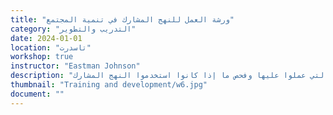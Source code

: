 ```yaml
---
title: "ورشة العمل للنهج المشارك في تنمية المجتمع"
category: "التدريب والتطوير"
date: 2024-01-01
location: "تاسدرت"
workshop: true
instructor: "Eastman Johnson"
description: "تمثيل جميع الأصوات في المجتمع جزء أساسي من التنمية المجتمعية الإيجابية والناجحة. تناقش ورشة العمل هذه النهج المشارك في تنمية المجتمع، أو كيف يمكن أن تكون مشاريع تنمية المجتمع أكثر شمولًا طوال تصميمها وإنشائها. سينظر المشاركون في هذه الورشة إلى عدة سيناريوهات لتنمية المجتمع ويناقشون ما إذا كانت مشاركة، وكيف يمكن تحسينها لتمثيل المجتمع بشكل أفضل. سيقوم المشاركون أيضًا بأخذ المشاريع التي عملوا عليها وفحص ما إذا كانوا استخدموا النهج المشارك."
thumbnail: "Training and development/w6.jpg"
document: ""
---
```

